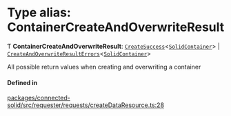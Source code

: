 # Type alias: ContainerCreateAndOverwriteResult

Ƭ **ContainerCreateAndOverwriteResult**: [`CreateSuccess`](../classes/CreateSuccess.md)\<[`SolidContainer`](../classes/SolidContainer.md)\> \| [`CreateAndOverwriteResultErrors`](CreateAndOverwriteResultErrors.md)\<[`SolidContainer`](../classes/SolidContainer.md)\>

All possible return values when creating and overwriting a container

#### Defined in

[packages/connected-solid/src/requester/requests/createDataResource.ts:28](https://github.com/o-development/ldo/blob/db87958cb6f858f6cf7340ba5d9536a3a794d587/packages/connected-solid/src/requester/requests/createDataResource.ts#L28)
